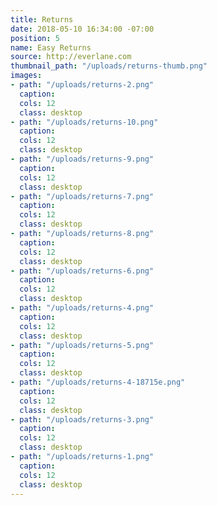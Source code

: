 ```yaml
---
title: Returns
date: 2018-05-10 16:34:00 -07:00
position: 5
name: Easy Returns
source: http://everlane.com
thumbnail_path: "/uploads/returns-thumb.png"
images:
- path: "/uploads/returns-2.png"
  caption: 
  cols: 12
  class: desktop
- path: "/uploads/returns-10.png"
  caption: 
  cols: 12
  class: desktop
- path: "/uploads/returns-9.png"
  caption: 
  cols: 12
  class: desktop
- path: "/uploads/returns-7.png"
  caption: 
  cols: 12
  class: desktop
- path: "/uploads/returns-8.png"
  caption: 
  cols: 12
  class: desktop
- path: "/uploads/returns-6.png"
  caption: 
  cols: 12
  class: desktop
- path: "/uploads/returns-4.png"
  caption: 
  cols: 12
  class: desktop
- path: "/uploads/returns-5.png"
  caption: 
  cols: 12
  class: desktop
- path: "/uploads/returns-4-18715e.png"
  caption: 
  cols: 12
  class: desktop
- path: "/uploads/returns-3.png"
  caption: 
  cols: 12
  class: desktop
- path: "/uploads/returns-1.png"
  caption: 
  cols: 12
  class: desktop
---
```


